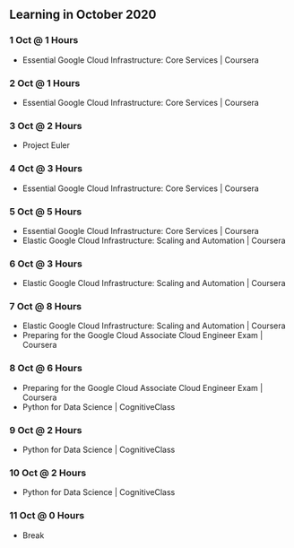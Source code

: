 ## Learning in October 2020

### 1 Oct @ 1 Hours
* Essential Google Cloud Infrastructure: Core Services | Coursera

### 2 Oct @ 1 Hours
* Essential Google Cloud Infrastructure: Core Services | Coursera

### 3 Oct @ 2 Hours
* Project Euler

### 4 Oct @ 3 Hours
* Essential Google Cloud Infrastructure: Core Services | Coursera

### 5 Oct @ 5 Hours
* Essential Google Cloud Infrastructure: Core Services | Coursera
* Elastic Google Cloud Infrastructure: Scaling and Automation | Coursera

### 6 Oct @ 3 Hours
* Elastic Google Cloud Infrastructure: Scaling and Automation | Coursera

### 7 Oct @ 8 Hours
* Elastic Google Cloud Infrastructure: Scaling and Automation | Coursera
* Preparing for the Google Cloud Associate Cloud Engineer Exam | Coursera

### 8 Oct @ 6 Hours
* Preparing for the Google Cloud Associate Cloud Engineer Exam | Coursera
* Python for Data Science | CognitiveClass

### 9 Oct @ 2 Hours
* Python for Data Science | CognitiveClass

### 10 Oct @ 2 Hours
* Python for Data Science | CognitiveClass

### 11 Oct @ 0 Hours
* Break
